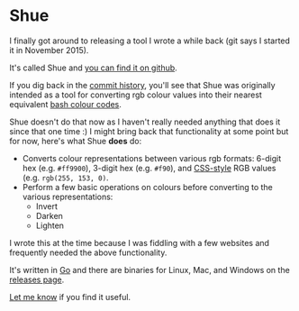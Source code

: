 #  Shue

I finally got around to releasing a tool I wrote a while back (git says
I started it in November 2015).

It's called Shue and [you can find it on
github](https://github.com/stilvoid/shue).

If you dig back in the [commit
history](https://github.com/stilvoid/shue/commits/master), you'll see
that Shue was originally intended as a tool for converting rgb colour
values into their nearest equivalent [bash colour
codes](http://www.tldp.org/HOWTO/Bash-Prompt-HOWTO/x329.html).

Shue doesn't do that now as I haven't really needed anything that does
it since that one time :) I might bring back that functionality at some
point but for now, here's what Shue <span id="does"></span>**does** do:

- Converts colour representations between various rgb formats: 6-digit
  hex (e.g. `#ff9900`), 3-digit hex (e.g. `#f90`), and
  [CSS-style](https://www.w3schools.com/cssref/css_colors_legal.asp) RGB
  values (e.g. `rgb(255, 153, 0)`.
- Perform a few basic operations on colours before converting to the
  various representations:
  - Invert
  - Darken
  - Lighten

I wrote this at the time because I was fiddling with a few websites and
frequently needed the above functionality.

It's written in [Go](https://golang.org/) and there are binaries for
Linux, Mac, and Windows on the [releases
page](https://github.com/stilvoid/shue/releases).

[Let me know](mailto:steve@engledow.me) if you find it useful.
